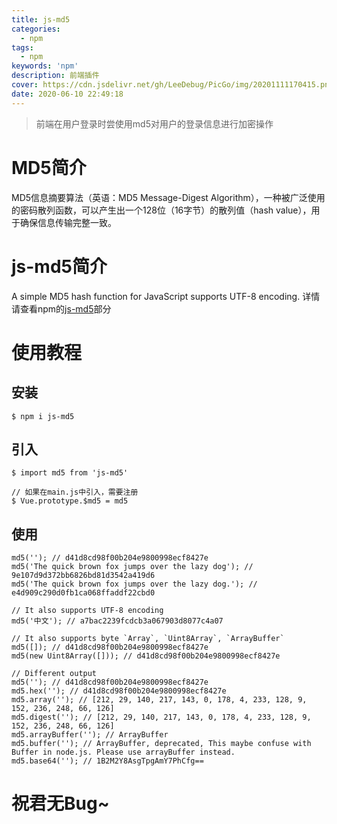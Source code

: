 ```yaml
---
title: js-md5
categories:
  - npm
tags:
  - npm
keywords: 'npm'
description: 前端插件
cover: https://cdn.jsdelivr.net/gh/LeeDebug/PicGo/img/20201111170415.png
date: 2020-06-10 22:49:18
---
```


> 前端在用户登录时尝使用md5对用户的登录信息进行加密操作

# MD5简介
MD5信息摘要算法（英语：MD5 Message-Digest Algorithm），一种被广泛使用的密码散列函数，可以产生出一个128位（16字节）的散列值（hash value），用于确保信息传输完整一致。

# js-md5简介
A simple MD5 hash function for JavaScript supports UTF-8 encoding.
详情请查看npm的[js-md5](https://www.npmjs.com/package/js-md5)部分

# 使用教程

## 安装
```
$ npm i js-md5
```

## 引入
```
$ import md5 from 'js-md5'

// 如果在main.js中引入，需要注册
$ Vue.prototype.$md5 = md5
```

## 使用
```
md5(''); // d41d8cd98f00b204e9800998ecf8427e
md5('The quick brown fox jumps over the lazy dog'); // 9e107d9d372bb6826bd81d3542a419d6
md5('The quick brown fox jumps over the lazy dog.'); // e4d909c290d0fb1ca068ffaddf22cbd0
 
// It also supports UTF-8 encoding
md5('中文'); // a7bac2239fcdcb3a067903d8077c4a07
 
// It also supports byte `Array`, `Uint8Array`, `ArrayBuffer`
md5([]); // d41d8cd98f00b204e9800998ecf8427e
md5(new Uint8Array([])); // d41d8cd98f00b204e9800998ecf8427e
 
// Different output
md5(''); // d41d8cd98f00b204e9800998ecf8427e
md5.hex(''); // d41d8cd98f00b204e9800998ecf8427e
md5.array(''); // [212, 29, 140, 217, 143, 0, 178, 4, 233, 128, 9, 152, 236, 248, 66, 126]
md5.digest(''); // [212, 29, 140, 217, 143, 0, 178, 4, 233, 128, 9, 152, 236, 248, 66, 126]
md5.arrayBuffer(''); // ArrayBuffer
md5.buffer(''); // ArrayBuffer, deprecated, This maybe confuse with Buffer in node.js. Please use arrayBuffer instead.
md5.base64(''); // 1B2M2Y8AsgTpgAmY7PhCfg==
```


# 祝君无Bug~